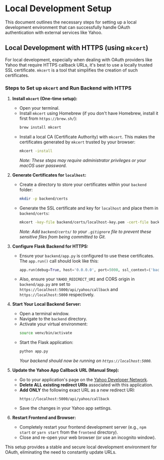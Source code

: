 # Local Development Setup

This document outlines the necessary steps for setting up a local development environment that can successfully handle OAuth authentication with external services like Yahoo.

## Local Development with HTTPS (using `mkcert`)

For local development, especially when dealing with OAuth providers like Yahoo that require HTTPS callback URLs, it's best to use a locally trusted SSL certificate. `mkcert` is a tool that simplifies the creation of such certificates.

### Steps to Set up `mkcert` and Run Backend with HTTPS

1.  **Install `mkcert` (One-time setup):**
    *   Open your terminal.
    *   Install `mkcert` using Homebrew (if you don't have Homebrew, install it first from `https://brew.sh/`):
        ```bash
        brew install mkcert
        ```
    *   Install a local CA (Certificate Authority) with `mkcert`. This makes the certificates generated by `mkcert` trusted by your browser:
        ```bash
        mkcert -install
        ```
        *Note: These steps may require administrator privileges or your macOS user password.*

2.  **Generate Certificates for `localhost`:**
    *   Create a directory to store your certificates within your `backend` folder:
        ```bash
        mkdir -p backend/certs
        ```
    *   Generate the SSL certificate and key for `localhost` and place them in `backend/certs`:
        ```bash
        mkcert -key-file backend/certs/localhost-key.pem -cert-file backend/certs/localhost.pem localhost 127.0.0.1 ::1
        ```
        *Note: Add `backend/certs/` to your `.gitignore` file to prevent these sensitive files from being committed to Git.*

3.  **Configure Flask Backend for HTTPS:**
    *   Ensure your `backend/app.py` is configured to use these certificates. The `app.run()` call should look like this:
        ```python
        app.run(debug=True, host='0.0.0.0', port=5000, ssl_context=('backend/certs/localhost.pem', 'backend/certs/localhost-key.pem'))
        ```
    *   Also, ensure your `YAHOO_REDIRECT_URI` and CORS origin in `backend/app.py` are set to `https://localhost:5000/api/yahoo/callback` and `https://localhost:5000` respectively.

4.  **Start Your Local Backend Server:**
    *   Open a terminal window.
    *   Navigate to the `backend` directory.
    *   Activate your virtual environment:
        ```bash
        source venv/bin/activate
        ```
    *   Start the Flask application:
        ```bash
        python app.py
        ```
        *Your backend should now be running on `https://localhost:5000`.*

5.  **Update the Yahoo App Callback URL (Manual Step):**
    *   Go to your application's page on the [Yahoo Developer Network](https://developer.yahoo.com/apps/).
    *   **Delete ALL existing redirect URIs** associated with this application.
    *   **Add ONLY** the following exact URL as a new redirect URI:
        ```
        https://localhost:5000/api/yahoo/callback
        ```
    *   Save the changes in your Yahoo app settings.

6.  **Restart Frontend and Browser:**
    *   Completely restart your frontend development server (e.g., `npm start` or `yarn start` from the `frontend` directory).
    *   Close and re-open your web browser (or use an incognito window).

This setup provides a stable and secure local development environment for OAuth, eliminating the need to constantly update URLs.

